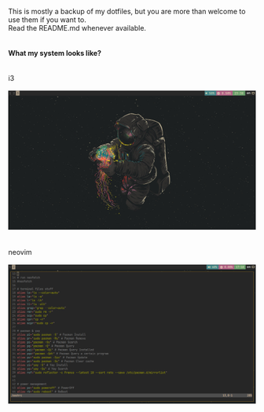 This is mostly a backup of my dotfiles, but you are more than welcome to use them if you want to.\
Read the README.md whenever available.\
\
\
**What my system looks like?**\
\
\
i3\
\
![alt text](https://github.com/AymenBenbellil/aymenbenbellil.github.io/blob/main/photos/i3.png "i3")\
\
\
neovim\
\
![alt text](https://github.com/AymenBenbellil/aymenbenbellil.github.io/blob/main/photos/nvim.png "neovim")
